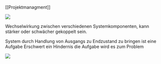 [[Projektmanagment]]

<img src="Pasted image 20230919225658.png"/>

Wechselwirkung zwischen verschiedenen Systemkomponenten, kann stärker oder schwächer gekoppelt sein.

System durch Handlung von Ausgangs zu Endzustand zu bringen ist eine Aufgabe
Erschwert ein Hindernis die Aufgabe wird es zum Problem

<img src="Pasted image 20230919230042.png"/>